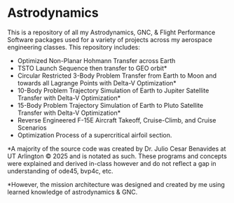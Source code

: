 # Astrodynamics

This is a repository of all my Astrodynamics, GNC, &amp; Flight Performance Software packages used for a variety of projects across my aerospace engineering classes. This repository includes:

 - Optimized Non-Planar Hohmann Transfer across Earth
 - TSTO Launch Sequence then transfer to GEO orbit*
 - Circular Restricted 3-Body Problem Transfer from Earth to Moon and towards all Lagrange Points with Delta-V Optimization*
 - 10-Body Problem Trajectory Simulation of Earth to Jupiter Satellite Transfer with Delta-V Optimization*
 - 15-Body Problem Trajectory Simulation of Earth to Pluto Satellite Transfer with Delta-V Optimization*
 - Reverse Engineered F-15E Aircraft Takeoff, Cruise-Climb, and Cruise Scenarios
 - Optimization Process of a supercritical airfoil section.

*A majority of the source code was created by Dr. Julio Cesar Benavides at UT Arlington © 2025 and is notated as such. These programs and concepts were explained and derived in-class however and do not reflect a gap in understanding of ode45, bvp4c, etc.

*However, the mission architecture was designed and created by me using learned knowledge of astrodynamics & GNC.
